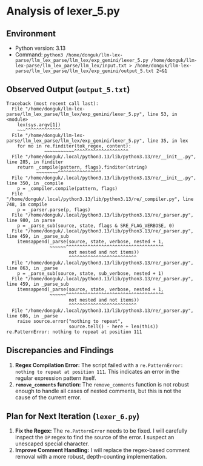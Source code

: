 
# Analysis of lexer_5.py

## Environment

- Python version: 3.13
- Command: `python3 /home/donguk/llm-lex-parse/llm_lex_parse/llm_lex/exp_gemini/lexer_5.py /home/donguk/llm-lex-parse/llm_lex_parse/llm_lex/input.txt > /home/donguk/llm-lex-parse/llm_lex_parse/llm_lex/exp_gemini/output_5.txt 2>&1`

## Observed Output (`output_5.txt`)

```
Traceback (most recent call last):
  File "/home/donguk/llm-lex-parse/llm_lex_parse/llm_lex/exp_gemini/lexer_5.py", line 53, in <module>
    lex(sys.argv[1])
    ~~~^^^^^^^^^^^^^
  File "/home/donguk/llm-lex-parse/llm_lex_parse/llm_lex/exp_gemini/lexer_5.py", line 35, in lex
    for mo in re.finditer(tok_regex, content):
              ~~~~~~~~~~~^^^^^^^^^^^^^^^^^^^^
  File "/home/donguk/.local/python3.13/lib/python3.13/re/__init__.py", line 285, in finditer
    return _compile(pattern, flags).finditer(string)
           ~~~~~~~~^^^^^^^^^^^^^^^^
  File "/home/donguk/.local/python3.13/lib/python3.13/re/__init__.py", line 350, in _compile
    p = _compiler.compile(pattern, flags)
  File "/home/donguk/.local/python3.13/lib/python3.13/re/_compiler.py", line 748, in compile
    p = _parser.parse(p, flags)
  File "/home/donguk/.local/python3.13/lib/python3.13/re/_parser.py", line 980, in parse
    p = _parse_sub(source, state, flags & SRE_FLAG_VERBOSE, 0)
  File "/home/donguk/.local/python3.13/lib/python3.13/re/_parser.py", line 459, in _parse_sub
    itemsappend(_parse(source, state, verbose, nested + 1,
                ~~~~~~^^^^^^^^^^^^^^^^^^^^^^^^^^^^^^^^^^^^
                       not nested and not items))
                       ^^^^^^^^^^^^^^^^^^^^^^^^^
  File "/home/donguk/.local/python3.13/lib/python3.13/re/_parser.py", line 863, in _parse
    p = _parse_sub(source, state, sub_verbose, nested + 1)
  File "/home/donguk/.local/python3.13/lib/python3.13/re/_parser.py", line 459, in _parse_sub
    itemsappend(_parse(source, state, verbose, nested + 1,
                ~~~~~~^^^^^^^^^^^^^^^^^^^^^^^^^^^^^^^^^^^^
                       not nested and not items))
                       ^^^^^^^^^^^^^^^^^^^^^^^^^
  File "/home/donguk/.local/python3.13/lib/python3.13/re/_parser.py", line 686, in _parse
    raise source.error("nothing to repeat",
                       source.tell() - here + len(this))
re.PatternError: nothing to repeat at position 111
```

## Discrepancies and Findings

1.  **Regex Compilation Error:** The script failed with a `re.PatternError: nothing to repeat at position 111`. This indicates an error in the regular expression pattern itself.
2.  **`remove_comments` function:** The `remove_comments` function is not robust enough to handle all cases of nested comments, but this is not the cause of the current error.

## Plan for Next Iteration (`lexer_6.py`)

1.  **Fix the Regex:** The `re.PatternError` needs to be fixed. I will carefully inspect the `OP` regex to find the source of the error. I suspect an unescaped special character.
2.  **Improve Comment Handling:** I will replace the regex-based comment removal with a more robust, depth-counting implementation.
